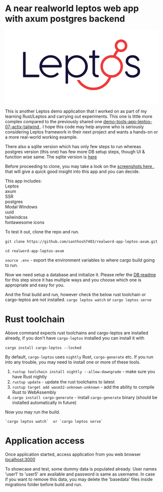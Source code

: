 A near realworld leptos web app with axum postgres backend
=======
<picture>
    <source srcset="https://raw.githubusercontent.com/leptos-rs/leptos/main/docs/logos/Leptos_logo_Solid_White.svg" media="(prefers-color-scheme: dark)">
    <img src="https://raw.githubusercontent.com/leptos-rs/leptos/main/docs/logos/Leptos_logo_RGB.svg" alt="Leptos Logo">
</picture>


This is another Leptos demo application that I worked on as part of my learning Rust/Leptos and carrying out experiments. This one is little more complex  compared to the previously shared one [ demo-tools-app-leptos-07-actix-tailwind ](https://github.com/santhosh7403/demo-tools-app-leptos-07-actix-tailwind). I hope this code may help anyone who is seriously considering Leptos framework in their next project and wants a hands-on or a more real-world working example.

There also a sqlite version which has only few steps to run whereas postgres version (this one) has few more DB setup steps, though UI & function wise same. The sqlite version is [ here ](https://github.com/santhosh7403/realword-app-leptos-axum-sqlite)


Before proceeding to clone, you may take a look on the [ screenshots here ](https://github.com/santhosh7403/realword-app-leptos-axum/blob/main/App_Screenshots.md), that will give a quick good insight into this app and you can decide.



This app includes:<br/>
        Leptos<br/>
        axum<br/>
        SSR<br/>
        postgres<br/>
        Modal Windows<br/>
        uuid<br/>
        tailwindcss<br/>
        fontawesome icons<br/>

To test it out, clone the repo and run.

`git clone https://github.com/santhosh7403/realword-app-leptos-axum.git`

`cd realword-app-leptos-axum`

`source .env`  - export the environment variables to where cargo build going to run.

Now we need setup a database and initialize it. Please refer the [ DB readme ](https://github.com/santhosh7403/realword-app-leptos-axum/blob/main/README_DATABASE.md) for this step since it has multiple ways and you choose which one is appropriate and easy for you.


And the final build and run, however check the below rust toolchain or cargo-leptos are not installed.
`cargo leptos watch`  or `cargo leptos serve`


# Rust toolchain
Above command expects rust toolchains and cargo-leptos are installed already, if you don't have `cargo-leptos` installed you can install it with

`cargo install cargo-leptos --locked`

By default, `cargo-leptos` uses `nightly` Rust, `cargo-generate` etc. If you run into any trouble, you may need to install one or more of these tools.

1. `rustup toolchain install nightly --allow-downgrade` - make sure you have Rust nightly
2. `rustup update` - update the rust toolchains to latest
3. `rustup target add wasm32-unknown-unknown` - add the ability to compile Rust to WebAssembly
4. `cargo install cargo-generate` - install `cargo-generate` binary (should be installed automatically in future)

Now you may run the build.

    `cargo leptos watch`  or `cargo leptos serve`

# Application access

Once application started, access application from you web browser [ localhost:3000 ](http://localhost:3000/)

To showcase and test, some dummy data is populated already. User names 'user1' to 'user5' are available and password is same as username. In case if you want to remove this data, you may delete the 'basedata' files inside migrations folder before build and run.
